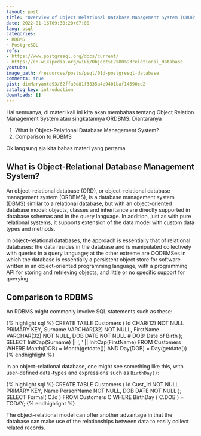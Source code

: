 ```yaml
---
layout: post
title: "Overview of Object Relational Database Management System (ORDBMS)"
date: 2022-01-16T09:30:20+07:00
lang: psql
categories:
- RDBMS
- PostgreSQL
refs: 
- https://www.postgresql.org/docs/current/
- https://en.wikipedia.org/wiki/Object%E2%80%93relational_database
youtube: 
image_path: /resources/posts/psql/01d-postgresql-database
comments: true
gist: dimMaryanto93/62ffa0d81f3835a4e9401baf14590cd2
catalog_key: introduction
downloads: []
---
```


Hai semuanya, di materi kali ini kita akan membahas tentang Object Relation Management System atau singkatannya ORDBMS. Diantaranya

1. What is Object-Relational Database Management System?
2. Comparison to RDBMS

Ok langsung aja kita bahas materi yang pertama

## What is Object-Relational Database Management System?

An object–relational database (ORD), or object–relational database management system (ORDBMS), is a database management system (DBMS) similar to a relational database, but with an object-oriented database model: objects, classes and inheritance are directly supported in database schemas and in the query language. In addition, just as with pure relational systems, it supports extension of the data model with custom data types and methods.

In object–relational databases, the approach is essentially that of relational databases: the data resides in the database and is manipulated collectively with queries in a query language; at the other extreme are OODBMSes in which the database is essentially a persistent object store for software written in an object-oriented programming language, with a programming API for storing and retrieving objects, and little or no specific support for querying.

## Comparison to RDBMS

An RDBMS might commonly involve SQL statements such as these:

{% highlight sql %}
   CREATE TABLE Customers  (
       Id          CHAR(12)    NOT NULL PRIMARY KEY,
       Surname     VARCHAR(32) NOT NULL,
       FirstName   VARCHAR(32) NOT NULL,
       DOB         DATE        NOT NULL   # DOB: Date of Birth
    );
    SELECT InitCap(Surname) || ', ' || InitCap(FirstName)
      FROM Customers
     WHERE Month(DOB) = Month(getdate())
       AND Day(DOB) = Day(getdate())
{% endhighlight %}

In an object–relational database, one might see something like this, with user-defined data-types and expressions such as `BirthDay()`:

{% highlight sql %}
    CREATE TABLE Customers (
      Id           Cust_Id     NOT NULL  PRIMARY KEY,
      Name         PersonName  NOT NULL,
      DOB          DATE        NOT NULL
    );
    SELECT Formal( C.Id )
      FROM Customers C
     WHERE BirthDay ( C.DOB ) = TODAY;
{% endhighlight %}

The object–relational model can offer another advantage in that the database can make use of the relationships between data to easily collect related records.